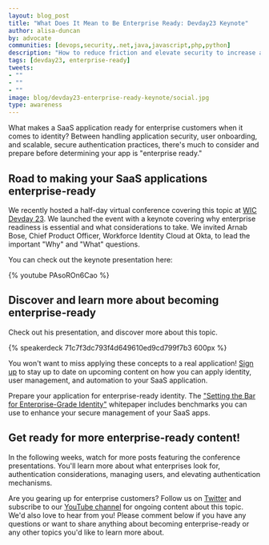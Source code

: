 ```yaml
---
layout: blog_post
title: "What Does It Mean to Be Enterprise Ready: Devday23 Keynote"
author: alisa-duncan
by: advocate
communities: [devops,security,.net,java,javascript,php,python]
description: "How to reduce friction and elevate security to increase adoption of your SaaS app in enterprises: perspectives from Arnab Bose, Chief Product Officer, Workforce Identity Cloud at Okta."
tags: [devday23, enterprise-ready]
tweets:
- ""
- ""
- ""
image: blog/devday23-enterprise-ready-keynote/social.jpg
type: awareness
---
```


What makes a SaaS application ready for enterprise customers when it comes to identity? Between handling application security, user onboarding, and scalable, secure authentication practices, there's much to consider and prepare before determining your app is "enterprise ready."

## Road to making your SaaS applications enterprise-ready

We recently hosted a half-day virtual conference covering this topic at [WIC Devday 23](https://developerday.com/events/devday23-wic). We launched the event with a keynote covering why enterprise readiness is essential and what considerations to take. We invited Arnab Bose, Chief Product Officer, Workforce Identity Cloud at Okta, to lead the important "Why" and "What" questions.

You can check out the keynote presentation here:

{% youtube PAsoROn6Cao %}

## Discover and learn more about becoming enterprise-ready

Check out his presentation, and discover more about this topic. 

{% speakerdeck 71c7f3dc793f4d649610ed9cd799f7b3 600px %}

You won't want to miss applying these concepts to a real application! [Sign up](https://regionalevents.okta.com/devday23workshopsignup) to stay up to date on upcoming content on how you can apply identity, user management, and automation to your SaaS application.

Prepare your application for enterprise-ready identity. The ["Setting the Bar for Enterprise-Grade Identity"](https://www.okta.com/sites/default/files/2022-11/Okta_WP_Enterprise_Ready_R2.pdf) whitepaper includes benchmarks you can use to enhance your secure management of your SaaS apps.

## Get ready for more enterprise-ready content!

In the following weeks, watch for more posts featuring the conference presentations. You'll learn more about what enterprises look for, authentication considerations, managing users, and elevating authentication mechanisms.

Are you gearing up for enterprise customers? Follow us on [Twitter](https://twitter.com/oktadev) and subscribe to our [YouTube channel](https://www.youtube.com/c/OktaDev/) for ongoing content about this topic. We'd also love to hear from you! Please comment below if you have any questions or want to share anything about becoming enterprise-ready or any other topics you'd like to learn more about.
